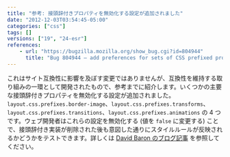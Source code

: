 ```yaml
---
title: "参考: 接頭辞付きプロパティを無効化する設定が追加されました"
date: "2012-12-03T03:54:45-05:00"
categories: ["css"]
tags: []
versions: ["19", "24-esr"]
references:
    - url: "https://bugzilla.mozilla.org/show_bug.cgi?id=804944"
      title: "Bug 804944 – add preferences for sets of CSS prefixed properties"
---
```

これはサイト互換性に影響を及ぼす変更ではありませんが、互換性を維持する取り組みの一環として開発されたもので、参考までに紹介します。いくつかの主要な接頭辞付きプロパティを無効化する設定が追加されました。`layout.css.prefixes.border-image`、`layout.css.prefixes.transforms`、`layout.css.prefixes.transitions`、`layout.css.prefixes.animations` の 4 つです。ウェブ開発者はこれらの設定を無効化する (値を `false` に変更する) ことで、接頭辞付き実装が削除された後も意図した通りにスタイルルールが反映されるかどうかをテストできます。詳しくは [David Baron のブログ記事](https://dbaron.org/log/20130225-removing-prefixes) を参照してください。
